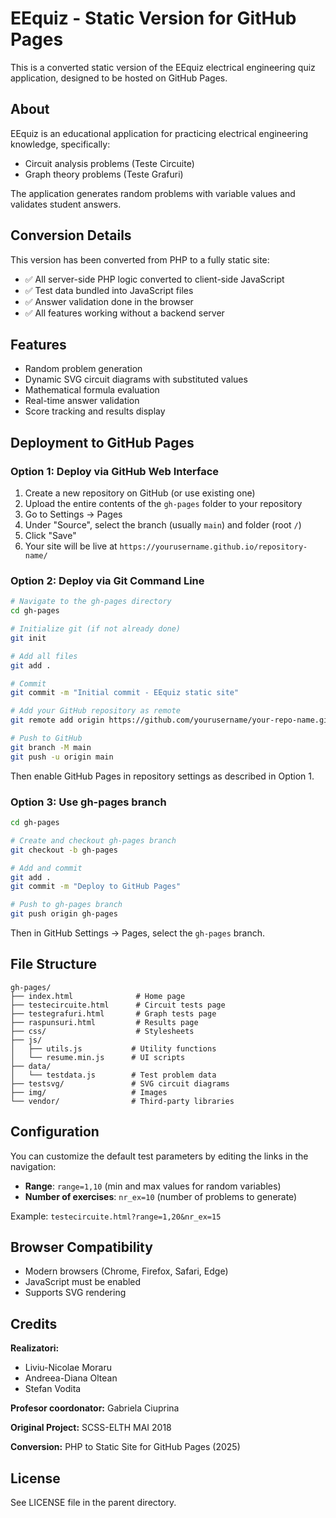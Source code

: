 # EEquiz - Static Version for GitHub Pages

This is a converted static version of the EEquiz electrical engineering quiz application, designed to be hosted on GitHub Pages.

## About

EEquiz is an educational application for practicing electrical engineering knowledge, specifically:
- Circuit analysis problems (Teste Circuite)
- Graph theory problems (Teste Grafuri)

The application generates random problems with variable values and validates student answers.

## Conversion Details

This version has been converted from PHP to a fully static site:
- ✅ All server-side PHP logic converted to client-side JavaScript
- ✅ Test data bundled into JavaScript files
- ✅ Answer validation done in the browser
- ✅ All features working without a backend server

## Features

- Random problem generation
- Dynamic SVG circuit diagrams with substituted values
- Mathematical formula evaluation
- Real-time answer validation
- Score tracking and results display

## Deployment to GitHub Pages

### Option 1: Deploy via GitHub Web Interface

1. Create a new repository on GitHub (or use existing one)
2. Upload the entire contents of the `gh-pages` folder to your repository
3. Go to Settings → Pages
4. Under "Source", select the branch (usually `main`) and folder (root `/`)
5. Click "Save"
6. Your site will be live at `https://yourusername.github.io/repository-name/`

### Option 2: Deploy via Git Command Line

```bash
# Navigate to the gh-pages directory
cd gh-pages

# Initialize git (if not already done)
git init

# Add all files
git add .

# Commit
git commit -m "Initial commit - EEquiz static site"

# Add your GitHub repository as remote
git remote add origin https://github.com/yourusername/your-repo-name.git

# Push to GitHub
git branch -M main
git push -u origin main
```

Then enable GitHub Pages in repository settings as described in Option 1.

### Option 3: Use gh-pages branch

```bash
cd gh-pages

# Create and checkout gh-pages branch
git checkout -b gh-pages

# Add and commit
git add .
git commit -m "Deploy to GitHub Pages"

# Push to gh-pages branch
git push origin gh-pages
```

Then in GitHub Settings → Pages, select the `gh-pages` branch.

## File Structure

```
gh-pages/
├── index.html              # Home page
├── testecircuite.html      # Circuit tests page
├── testegrafuri.html       # Graph tests page
├── raspunsuri.html         # Results page
├── css/                    # Stylesheets
├── js/
│   ├── utils.js           # Utility functions
│   └── resume.min.js      # UI scripts
├── data/
│   └── testdata.js        # Test problem data
├── testsvg/               # SVG circuit diagrams
├── img/                   # Images
└── vendor/                # Third-party libraries
```

## Configuration

You can customize the default test parameters by editing the links in the navigation:

- **Range**: `range=1,10` (min and max values for random variables)
- **Number of exercises**: `nr_ex=10` (number of problems to generate)

Example: `testecircuite.html?range=1,20&nr_ex=15`

## Browser Compatibility

- Modern browsers (Chrome, Firefox, Safari, Edge)
- JavaScript must be enabled
- Supports SVG rendering

## Credits

**Realizatori:**
- Liviu-Nicolae Moraru
- Andreea-Diana Oltean
- Stefan Vodita

**Profesor coordonator:** Gabriela Ciuprina

**Original Project:** SCSS-ELTH MAI 2018

**Conversion:** PHP to Static Site for GitHub Pages (2025)

## License

See LICENSE file in the parent directory.
